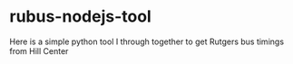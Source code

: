# rubus-nodejs-tool
Here is a simple python tool I through together to get Rutgers bus timings from Hill Center
